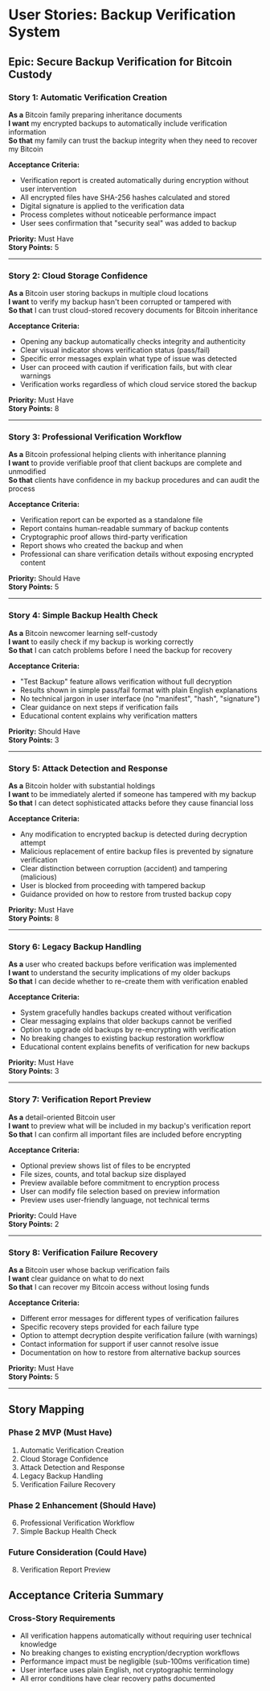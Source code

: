 # User Stories: Backup Verification System

## Epic: Secure Backup Verification for Bitcoin Custody

### Story 1: Automatic Verification Creation
**As a** Bitcoin family preparing inheritance documents  
**I want** my encrypted backups to automatically include verification information  
**So that** my family can trust the backup integrity when they need to recover my Bitcoin

**Acceptance Criteria:**
- Verification report is created automatically during encryption without user intervention
- All encrypted files have SHA-256 hashes calculated and stored
- Digital signature is applied to the verification data
- Process completes without noticeable performance impact
- User sees confirmation that "security seal" was added to backup

**Priority:** Must Have  
**Story Points:** 5

---

### Story 2: Cloud Storage Confidence
**As a** Bitcoin user storing backups in multiple cloud locations  
**I want** to verify my backup hasn't been corrupted or tampered with  
**So that** I can trust cloud-stored recovery documents for Bitcoin inheritance

**Acceptance Criteria:**
- Opening any backup automatically checks integrity and authenticity
- Clear visual indicator shows verification status (pass/fail)
- Specific error messages explain what type of issue was detected
- User can proceed with caution if verification fails, but with clear warnings
- Verification works regardless of which cloud service stored the backup

**Priority:** Must Have  
**Story Points:** 8

---

### Story 3: Professional Verification Workflow
**As a** Bitcoin professional helping clients with inheritance planning  
**I want** to provide verifiable proof that client backups are complete and unmodified  
**So that** clients have confidence in my backup procedures and can audit the process

**Acceptance Criteria:**
- Verification report can be exported as a standalone file
- Report contains human-readable summary of backup contents
- Cryptographic proof allows third-party verification
- Report shows who created the backup and when
- Professional can share verification details without exposing encrypted content

**Priority:** Should Have  
**Story Points:** 5

---

### Story 4: Simple Backup Health Check
**As a** Bitcoin newcomer learning self-custody  
**I want** to easily check if my backup is working correctly  
**So that** I can catch problems before I need the backup for recovery

**Acceptance Criteria:**
- "Test Backup" feature allows verification without full decryption
- Results shown in simple pass/fail format with plain English explanations
- No technical jargon in user interface (no "manifest", "hash", "signature")
- Clear guidance on next steps if verification fails
- Educational content explains why verification matters

**Priority:** Should Have  
**Story Points:** 3

---

### Story 5: Attack Detection and Response
**As a** Bitcoin holder with substantial holdings  
**I want** to be immediately alerted if someone has tampered with my backup  
**So that** I can detect sophisticated attacks before they cause financial loss

**Acceptance Criteria:**
- Any modification to encrypted backup is detected during decryption attempt
- Malicious replacement of entire backup files is prevented by signature verification
- Clear distinction between corruption (accident) and tampering (malicious)
- User is blocked from proceeding with tampered backup
- Guidance provided on how to restore from trusted backup copy

**Priority:** Must Have  
**Story Points:** 8

---

### Story 6: Legacy Backup Handling
**As a** user who created backups before verification was implemented  
**I want** to understand the security implications of my older backups  
**So that** I can decide whether to re-create them with verification enabled

**Acceptance Criteria:**
- System gracefully handles backups created without verification
- Clear messaging explains that older backups cannot be verified
- Option to upgrade old backups by re-encrypting with verification
- No breaking changes to existing backup restoration workflow
- Educational content explains benefits of verification for new backups

**Priority:** Must Have  
**Story Points:** 3

---

### Story 7: Verification Report Preview
**As a** detail-oriented Bitcoin user  
**I want** to preview what will be included in my backup's verification report  
**So that** I can confirm all important files are included before encrypting

**Acceptance Criteria:**
- Optional preview shows list of files to be encrypted
- File sizes, counts, and total backup size displayed
- Preview available before commitment to encryption process
- User can modify file selection based on preview information
- Preview uses user-friendly language, not technical terms

**Priority:** Could Have  
**Story Points:** 2

---

### Story 8: Verification Failure Recovery
**As a** Bitcoin user whose backup verification fails  
**I want** clear guidance on what to do next  
**So that** I can recover my Bitcoin access without losing funds

**Acceptance Criteria:**
- Different error messages for different types of verification failures
- Specific recovery steps provided for each failure type
- Option to attempt decryption despite verification failure (with warnings)
- Contact information for support if user cannot resolve issue
- Documentation on how to restore from alternative backup sources

**Priority:** Must Have  
**Story Points:** 5

---

## Story Mapping

### Phase 2 MVP (Must Have)
1. Automatic Verification Creation
2. Cloud Storage Confidence  
3. Attack Detection and Response
4. Legacy Backup Handling
5. Verification Failure Recovery

### Phase 2 Enhancement (Should Have)
6. Professional Verification Workflow
7. Simple Backup Health Check

### Future Consideration (Could Have)
8. Verification Report Preview

## Acceptance Criteria Summary

### Cross-Story Requirements
- All verification happens automatically without requiring user technical knowledge
- No breaking changes to existing encryption/decryption workflows
- Performance impact must be negligible (sub-100ms verification time)
- User interface uses plain English, not cryptographic terminology
- All error conditions have clear recovery paths documented